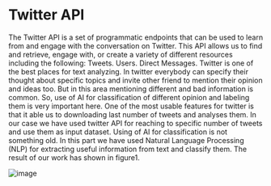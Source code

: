 # Twitter API
The Twitter API is a set of programmatic endpoints that can be used to learn from and engage with the conversation on Twitter. This API allows us to find and retrieve, engage with, or create a variety of different resources including the following: Tweets. Users. Direct Messages.
Twitter is one of the best places for text analyzing. In twitter everybody can specify their thought about specific topics and invite other friend to mention their opinion and ideas too. But in this area mentioning different and bad information is common. So, use of AI for classification of different opinion and labeling them is very important here. One of the most usable features for twitter is that it able us to downloading last number of tweets and analyses them. 
In our case we have used twitter API for reaching to specific number of tweets and use them as input dataset. Using of AI for classification is not something old. In this part we have used Natural Language Processing (NLP) for extracting useful information from text and classify them. The result of our work has shown in figure1.

![image](https://user-images.githubusercontent.com/85686755/137982213-e2361e50-7233-4763-9ed0-388a7b8e4262.png)

